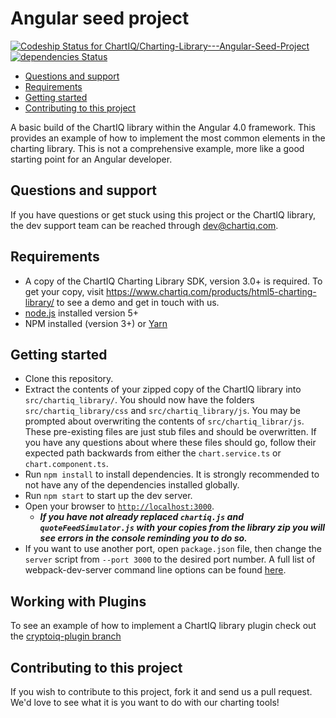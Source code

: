 # Angular seed project

[ ![Codeship Status for ChartIQ/Charting-Library---Angular-Seed-Project](https://app.codeship.com/projects/0b85d6c0-4010-0135-fa79-62e905eb1dfe/status?branch=master)](https://app.codeship.com/projects/229967)
[![dependencies Status](https://david-dm.org/ChartIQ/Charting-Library---Angular-2.0-Seed-Project/status.svg)](https://david-dm.org/ChartIQ/Charting-Library---Angular-2.0-Seed-Project)

- [Questions and support](#questions-and-support)
- [Requirements](#requirements)
- [Getting started](#getting-started)
- [Contributing to this project](#contributing-to-this-project)

A basic build of the ChartIQ library within the Angular 4.0 framework. This provides an example of how to implement the most common elements in the charting library. This is not a comprehensive example, more like a good starting point for an Angular developer.

## Questions and support

If you have questions or get stuck using this project or the ChartIQ library, the dev support team can be reached through [dev@chartiq.com](mailto:dev@chartiq.com).

## Requirements

- A copy of the ChartIQ Charting Library SDK, version 3.0+ is required. To get your copy, visit https://www.chartiq.com/products/html5-charting-library/ to see a demo and get in touch with us.
- [node.js](https://nodejs.org/) installed version 5+
- NPM installed (version 3+) or [Yarn](https://yarnpkg.com/en/)


## Getting started

- Clone this repository.
- Extract the contents of your zipped copy of the ChartIQ library into `src/chartiq_library/`. You should now have the folders `src/chartiq_library/css` and `src/chartiq_library/js`. You may be prompted about overwriting the contents of `src/chartiq_librar/js`. These pre-existing files are just stub files and should be overwritten. If you have any questions about where these files should go, follow their expected path backwards from either the `chart.service.ts` or `chart.component.ts`.
- Run `npm install` to install dependencies. It is strongly recommended to not have any of the dependencies installed globally.
- Run `npm start` to start up the dev server.
- Open your browser to [`http://localhost:3000`](http://localhost:3000).
  - ***If you have not already replaced `chartiq.js` and `quoteFeedSimulator.js` with your copies from the library zip you will see errors in the console reminding you to do so.***
- If you want to use another port, open `package.json` file, then change the `server` script from `--port 3000` to the desired port number. A full list of webpack-dev-server command line options can be found [here](https://webpack.js.org/api/cli/#common-options).

## Working with Plugins
To see an example of how to implement a ChartIQ library plugin check out the [cryptoiq-plugin branch](https://github.com/ChartIQ/Charting-Library---Angular-Seed-Project/tree/cryptoiq-plugin)

## Contributing to this project

If you wish to contribute to this project, fork it and send us a pull request.
We'd love to see what it is you want to do with our charting tools!

